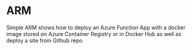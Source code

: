 # ARM
Simple ARM shows how to deploy an Azure Function App with a docker image stored on Azure Container Registry or in Docker Hub
as well as deploy a site from Github repo

